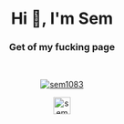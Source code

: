 <h1 align="center">Hi 👋, I'm Sem</h1>
<h3 align="center">Get of my fucking page</h3>
<p>&nbsp;<p align="center"><a href="https://github.com/Sem1083"><img align="center" src="https://github-readme-stats.vercel.app/api?username=Sem1083&show_icons=true&theme=merko&count_private=true&hide=stars,issues" alt="sem1083"/></a></p></p>

<p align="center">
<a href="https://twitter.com/sem010x" target="blank"><img align="center" src="https://cdn.jsdelivr.net/npm/simple-icons@3.0.1/icons/twitter.svg" alt="sem010x" height="30" width="30" /></a>
</p>
